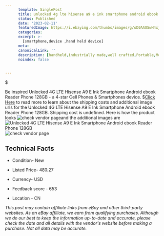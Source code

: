 ```yaml
---
      template: SinglePost
      title: unlocked 4g lte hisense a9 e ink smartphone android ebook reader phone 128gb
      status: Published
      date: '2023-02-11'
      featuredImage: https://i.ebayimg.com/thumbs/images/g/oD0AAOSwH4xjQ3uq/s-l225.jpg
      categories: 
      excerpt: >-
        [smartphone,device ,hand held device]
      meta:
      canonicalLink: ''
      description: [handheld,industrially made,well crafted,Portable,Mobile,Compact,Convenient,Lightweight,Maneuverable,Man-portable,Miniature,Carriable,Hand-held,Light,Holdable,Transportable,Mobile device,Pocket-sized,On-the-go,Wireless,Cordless,Compact size,Convenient size, smartphone,device ,hand held device]
      noindex: false
      
        
---
```

$

Be inspired Unlocked 4G LTE Hisense A9 E Ink Smartphone Android ebook Reader Phone 128GB - a 4-star Cell Phones & Smartphones device.
$[Click Here](https://www.ebay.com/itm/175443694702?hash=item28d942546e%3Ag%3AoD0AAOSwH4xjQ3uq&mkevt=1&mkcid=1&mkrid=711-53200-19255-0&campid=%253CePNCampaignId%253E&customid=%253CreferenceId%253E&toolid=10049) to read more to learn about the shipping costs and additional image urls for the Unlocked 4G LTE Hisense A9 E Ink Smartphone Android ebook Reader Phone 128GB. Shipping cost is undefined. Here is how the product looks ![check vendor page](https://i.ebayimg.com/thumbs/images/g/oD0AAOSwH4xjQ3uq/s-l225.jpg)and the additional images are![Unlocked 4G LTE Hisense A9 E Ink Smartphone Android ebook Reader Phone 128GB](https://i.ebayimg.com/images/g/oD0AAOSwH4xjQ3uq/s-l960.jpg)![check vendor page](https://origin-galleryplus.ebayimg.com/ws/web/175443694702_2_0_1/225x225.jpg,https://origin-galleryplus.ebayimg.com/ws/web/175443694702_3_0_1/225x225.jpg,https://origin-galleryplus.ebayimg.com/ws/web/175443694702_4_0_1/225x225.jpg,https://origin-galleryplus.ebayimg.com/ws/web/175443694702_5_0_1/225x225.jpg,https://origin-galleryplus.ebayimg.com/ws/web/175443694702_6_0_1/225x225.jpg,https://origin-galleryplus.ebayimg.com/ws/web/175443694702_7_0_1/225x225.jpg,https://origin-galleryplus.ebayimg.com/ws/web/175443694702_8_0_1/225x225.jpg,https://origin-galleryplus.ebayimg.com/ws/web/175443694702_9_0_1/225x225.jpg,https://origin-galleryplus.ebayimg.com/ws/web/175443694702_10_0_1/225x225.jpg,https://origin-galleryplus.ebayimg.com/ws/web/175443694702_11_0_1/225x225.jpg,https://origin-galleryplus.ebayimg.com/ws/web/175443694702_12_0_1/225x225.jpg)



 ## Technical Facts 



     
      

 - Condition- New 


      

 - Listed Price- 480.27 


      

 - Currency- USD 


      

 - Feedback score - 653 


      

 - Location - CN 


      
      

 *_This post may contain affiliate links from eBay and other third-party websites. As an eBay affiliate, we earn from qualifying purchases. Although we do our best to keep the information up-to-date and accurate, please check the date and all details with the vendor's website before making a purchase. Not all data may be accurate._*






